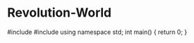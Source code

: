 # Revolution-World
#include <iostream>
#include <vector>
using namespace std;
  int main()
  {
  return 0;
  }
